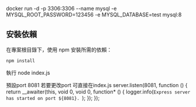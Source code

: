 docker run -d -p 3306:3306 --name mysql -e MYSQL_ROOT_PASSWORD=123456 -e MYSQL_DATABASE=test mysql:8

## 安裝依賴

在專案根目錄下，使用 npm 安裝所需的依賴：

```bash
npm install
```

執行
node index.js

預設port 8081
若要更改port 可直接在index.js
 server.listen(8081, function () {
        return __awaiter(this, void 0, void 0, function* () {
            logger.info(`Express server has started on port ${8081}. `);
        });
    });
